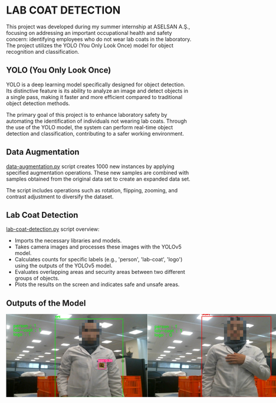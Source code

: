 # LAB COAT DETECTION

This project was developed during my summer internship at ASELSAN A.Ş., focusing on addressing an important occupational health and safety concern: identifying employees who do not wear lab coats in the laboratory. The project utilizes the YOLO (You Only Look Once) model for object recognition and classification.

## YOLO (You Only Look Once)

YOLO is a deep learning model specifically designed for object detection. Its distinctive feature is its ability to analyze an image and detect objects in a single pass, making it faster and more efficient compared to traditional object detection methods.

The primary goal of this project is to enhance laboratory safety by automating the identification of individuals not wearing lab coats. Through the use of the YOLO model, the system can perform real-time object detection and classification, contributing to a safer working environment.

## Data Augmentation

[data-augmentation.py](data-augmentation.py) script creates 1000 new instances by applying specified augmentation operations. These new samples are combined with samples obtained from the original data set to create an expanded data set.

The script includes operations such as rotation, flipping, zooming, and contrast adjustment to diversify the dataset.

## Lab Coat Detection

[lab-coat-detection.py](lab-coat-detection.py) script overview:
- Imports the necessary libraries and models.
- Takes camera images and processes these images with the YOLOv5 model.
- Calculates counts for specific labels (e.g., 'person', 'lab-coat', 'logo') using the outputs of the YOLOv5 model.
- Evaluates overlapping areas and security areas between two different groups of objects.
- Plots the results on the screen and indicates safe and unsafe areas.

## Outputs of the Model


<div style="display: flex; justify-content: space-between;">
    <img src="safe.png" alt="Safe" width="382.5" height="225">
    <img src="unsafe.png" alt="Unsafe" width="382.5" height="225">
</div>


